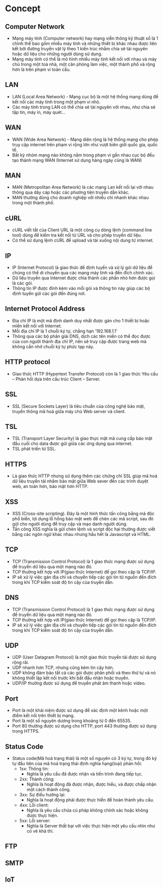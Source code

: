 # Concept

## Computer Network

- Mạng máy tính (Computer network) hay mạng viễn thông kỹ thuật số là 1 chỉnh thể bao gồm nhiều máy tính và những thiết bị khác nhau được liên kết bởi đường truyền vật lý theo 1 kiến trúc nhằm chia sẽ tài nguyên hoặc dữ liệu cho những người dùng sử dụng.
- Mạng máy tính có thể là mô hình nhiều máy tính kết nối với nhau và máy chủ trong một toà nhà, một căn phòng làm việc, một thành phố và rộng hơn là trên phạm vi toàn cầu.

## LAN

- LAN (Local Area Network) - Mạng cục bộ là một hệ thống mạng dùng để kết nối các máy tính trong một phạm vi nhỏ.
- Các máy tính trong LAN có thể chia sẻ tài nguyên với nhau, như chia sẻ tập tin, máy in, máy quét…

## WAN

- WAN (Wide Area Network) - Mạng diện rộng là hệ thống mạng cho phép truy cập internet trên phạm vi rộng lớn như vượt biên giới quốc gia, quốc tế.
- Bất kỳ nhóm mạng nào không nằm trong phạm vi gần nhau cục bộ đều tạo thành mạng WAN (Internet sử dụng hàng ngày cũng là WAN)

## MAN

- MAN (Metropolitan Area Network) là các mạng Lan kết nối lại với nhau thông qua dây cáp hoặc các phương tiện truyền dẫn khác.
- MAN thường dùng cho doanh nghiệp với nhiều chi nhanh khác nhau trong một thành phố.

## cURL

- cURL viết tắt của Client URL là một công cụ dòng lệnh (command line tool) dùng để kiểm tra kết nối từ URL và cho phép truyền dữ liệu.
- Có thể sử dụng lệnh cURL để upload và tải xuống nội dung từ internet.

## IP

- IP (Internet Protocol) là giao thức để định tuyến và xử lý gói dữ liệu để chúng có thể di chuyển qua các mạng máy tính và đến đích chính xác.
- Dữ liệu truyền qua Internet được chia thành các phần nhỏ hơn được gọi là các gói.
- Thông tin IP được đính kèm vào mỗi gói và thông tin này giúp các bộ định tuyến gửi các gói đến đúng nơi.

## Internet Protocol Address

- Địa chỉ IP là một mã định danh duy nhất được gán cho 1 thiết bị hoặc miền kết nối với Internet.
- Mỗi địa chỉ IP là 1 chuỗi ký tự, chẳng hạn ’192.168.1.1’
- Thông qua các bộ phân giải DNS, dịch các tên miền có thể đọc được của con người thành địa chỉ IP, nên sẽ truy cập được trang web mà không cần nhớ chuỗi ký tự phức tạp này.

## HTTP protocol

- Giao thức HTTP (Hypertext Transfer Protocol) còn là 1 giao thức Yêu cầu – Phản hồi dựa trên cấu trúc Client – Server.

## SSL

- SSL (Secure Sockets Layer) là tiêu chuẩn của công nghệ bảo mật, truyền thông mã hoá giữa máy chủ Web server và client.

## TSL

- TSL (Transport Layer Security) là giao thực mật mã cung cấp bảo mật đầu cuối cho data được gửi giữa các ứng dụng qua internet.
- TSL phát triển từ SSL.

## HTTPS

- Là giao thức HTTP nhưng sử dụng thêm các chứng chỉ SSL giúp mã hoá dữ liệu truyền tải nhằm bảo mật giữa Web sever đến các trình duyệt web, an toàn hơn, bảo mật hơn HTTP.

## XSS

- XSS (Cross-site scripting). Đây là một hình thức tấn công bằng mã độc phổ biến, lợi dụng lỗ hổng bảo mật web để chèn các mã script, sau đó gửi cho người dùng để truy cập và mạo danh người dùng.
- Tấn công XSS nghĩa là gửi chèn lệnh và script độc hại thường được viết bằng các ngôn ngữ khác nhau nhưng hầu hết là Javascript và HTML.

## TCP

- TCP (Transmission Control Protocol) là 1 giao thức mạng được sử dụng để truyền dữ liệu qua một mạng nào đó.
- TCP thường kết hợp với IP(giao thức Internet) để gọi theo cặp là TCP/IP.
- IP sẽ xử lý việc gán địa chỉ và chuyển tiếp các gói tin từ nguồn đến đích trong khi TCP kiểm soát độ tin cậy của truyền dẫn.

## DNS

- TCP (Transmission Control Protocol) là 1 giao thức mạng được sử dụng để truyền dữ liệu qua một mạng nào đó.
- TCP thường kết hợp với IP(giao thức Internet) để gọi theo cặp là TCP/IP.
- IP sẽ xử lý việc gán địa chỉ và chuyển tiếp các gói tin từ nguồn đến đích trong khi TCP kiểm soát độ tin cậy của truyền dẫn.

## UDP

- UDP (User Datagram Protocol) là một giao thức truyền tải được sử dụng rộng rãi.
- UDP nhanh hơn TCP, nhưng cũng kém tin cậy hơn.
- UDP không đảm bảo tất cả các gói được phân phối và theo thứ tự và nó không thiết lập kết nối trước khi bắt đầu nhận hoặc truyền.
- UDP/IP thường được sử dụng để truyền phát âm thanh hoặc video.

## Port

- Port là một khái niệm được sử dụng để xác định một kênh hoặc một điểm kết nối trên thiết bị mạng.
- Port là một số nguyên dương trong khoảng từ 0 đến 65535.
- Port 80 thường được sử dụng cho HTTP, port 443 thường được sử dụng trong HTTPS.

## Status Code

- Status code(Mã hoá trạng thái) là một số nguyên có 3 ký tự, trong đó ký tự đầu tiên của mã hoá trạng thái định nghĩa hạng(loại) phản hồi:
  - 1xx: Thông tin:
    - Nghĩa là yêu cầu đã được nhận và tiến trình đang tiếp tục.
  - 2xx: Thành công:
    - Nghĩa là hoạt động đã được nhận, được hiểu, và được chấp nhận một cách thành công.
  - 3xx: Sự điều hướng lại:
    - Nghĩa là hoạt động phải được thực hiển để hoàn thành yêu cầu.
  - 4xx: Lỗi client:
    - Nghĩa là yêu cầu chứa cú pháp không chính xác hoặc không được thực hiện.
  - 5xx: Lỗi server:
    - Nghĩa là Server thất bại với việc thực hiện một yêu cầu nhìn như có vẻ khả thi.

## FTP

## SMTP

## IoT

